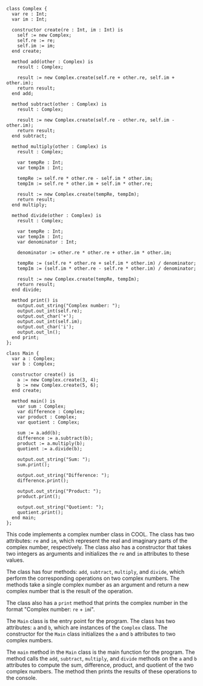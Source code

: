 ```cool
class Complex {
  var re : Int;
  var im : Int;

  constructor create(re : Int, im : Int) is
    self := new Complex;
    self.re := re;
    self.im := im;
  end create;

  method add(other : Complex) is
    result : Complex;

    result := new Complex.create(self.re + other.re, self.im + other.im);
    return result;
  end add;

  method subtract(other : Complex) is
    result : Complex;

    result := new Complex.create(self.re - other.re, self.im - other.im);
    return result;
  end subtract;

  method multiply(other : Complex) is
    result : Complex;

    var tempRe : Int;
    var tempIm : Int;

    tempRe := self.re * other.re - self.im * other.im;
    tempIm := self.re * other.im + self.im * other.re;

    result := new Complex.create(tempRe, tempIm);
    return result;
  end multiply;

  method divide(other : Complex) is
    result : Complex;

    var tempRe : Int;
    var tempIm : Int;
    var denominator : Int;

    denominator := other.re * other.re + other.im * other.im;

    tempRe := (self.re * other.re + self.im * other.im) / denominator;
    tempIm := (self.im * other.re - self.re * other.im) / denominator;

    result := new Complex.create(tempRe, tempIm);
    return result;
  end divide;

  method print() is
    output.out_string("Complex number: ");
    output.out_int(self.re);
    output.out_char('+');
    output.out_int(self.im);
    output.out_char('i');
    output.out_ln();
  end print;
};

class Main {
  var a : Complex;
  var b : Complex;

  constructor create() is
    a := new Complex.create(3, 4);
    b := new Complex.create(5, 6);
  end create;

  method main() is
    var sum : Complex;
    var difference : Complex;
    var product : Complex;
    var quotient : Complex;

    sum := a.add(b);
    difference := a.subtract(b);
    product := a.multiply(b);
    quotient := a.divide(b);

    output.out_string("Sum: ");
    sum.print();

    output.out_string("Difference: ");
    difference.print();

    output.out_string("Product: ");
    product.print();

    output.out_string("Quotient: ");
    quotient.print();
  end main;
};

```

This code implements a complex number class in COOL. The class has two attributes: `re` and `im`, which represent the real and imaginary parts of the complex number, respectively. The class also has a constructor that takes two integers as arguments and initializes the `re` and `im` attributes to these values.

The class has four methods: `add`, `subtract`, `multiply`, and `divide`, which perform the corresponding operations on two complex numbers. The methods take a single complex number as an argument and return a new complex number that is the result of the operation.

The class also has a `print` method that prints the complex number in the format "Complex number: `re` + `im`i".

The `Main` class is the entry point for the program. The class has two attributes: `a` and `b`, which are instances of the `Complex` class. The constructor for the `Main` class initializes the `a` and `b` attributes to two complex numbers.

The `main` method in the `Main` class is the main function for the program. The method calls the `add`, `subtract`, `multiply`, and `divide` methods on the `a` and `b` attributes to compute the sum, difference, product, and quotient of the two complex numbers. The method then prints the results of these operations to the console.
